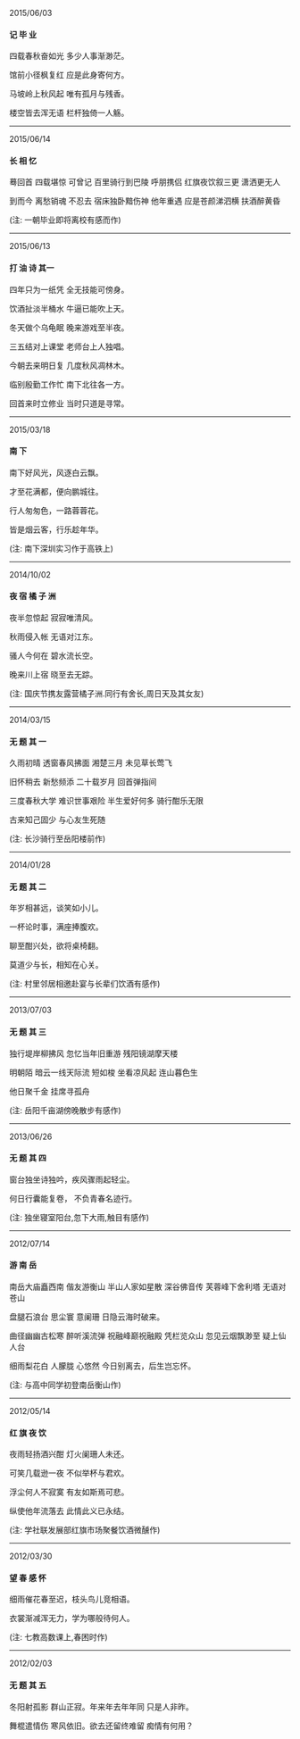 2015/06/03

#### 记   毕   业

四载春秋奋如光   多少人事渐渺茫。

馆前小径枫复红   应是此身寄何方。

马坡岭上秋风起   唯有孤月与残香。

楼空皆去浑无语   栏杆独倚一人觞。

---

2015/06/14

#### 长  相  忆

蓦回首 四载堪惊 可曾记 百里骑行到巴陵 呼朋携侣 红旗夜饮叙三更 潇洒更无人

到而今 离愁销魂 不忍去 宿床独卧黯伤神 他年重遇 应是苍颜涕泗横 扶酒醉黄昏

\(注:  一朝毕业即将离校有感而作\)

---

2015/06/13

#### 打 油 诗 其一

四年只为一纸凭   全无技能可傍身。

饮酒扯淡半桶水  牛逼已能吹上天。

冬天做个乌龟眠   晚来游戏至半夜。

三五结对上课堂  老师台上人独唱。

今朝去来明日复  几度秋风凋林木。

临别殷勤工作忙  南下北往各一方。

回首来时立修业   当时只道是寻常。

---

2015/03/18

#### 南 下

南下好风光，风逐白云飘。

才至花满都，便向鹏城往。

行人匆匆色，一路蓉蓉花。

皆是烟云客，行乐趁年华。

\(注: 南下深圳实习作于高铁上\)

---

2014/10/02

#### 夜 宿 橘 子 洲

夜半忽惊起 寂寂唯清风。

秋雨侵入帐 无语对江东。

骚人今何在 碧水流长空。

晚来川上宿 晓至去无踪。

\(注: 国庆节携友露营橘子洲.同行有舍长,周日天及其女友\)

---

2014/03/15

#### 无 题 其 一

久雨初晴 透窗春风拂面 湘楚三月 未见草长莺飞

旧怀稍去 新愁频添 二十载岁月 回首弹指间

三度春秋大学 难识世事艰险 半生爱好何多 骑行酣乐无限

古来知己固少 与心友生死随

\(注: 长沙骑行至岳阳楼前作\)

---

2014/01/28

#### 无 题 其 二

年岁相甚远，谈笑如小儿。

一杯论时事，满座捧腹欢。

聊至酣兴处，欲将桌椅翻。

莫道少与长，相知在心关。

\(注: 村里邻居相邀赴宴与长辈们饮酒有感作\)

---

2013/07/03

#### 无 题 其 三

独行堤岸柳拂风 忽忆当年旧重游 残阳镜湖摩天楼

明朝陌 暗云一线天际流  短如梭 坐看凉风起 连山暮色生

他日聚千金 挂席寻孤舟

\(注: 岳阳千亩湖傍晚散步有感作\)

---

2013/06/26

#### 无 题 其 四

窗台独坐诗独吟，疾风骤雨起轻尘。

何日行囊能复卷， 不负青春名迹行。

\(注: 独坐寝室阳台,忽下大雨,触目有感作\)

---

2012/07/14

#### 游 南 岳

南岳大庙矗西南 偕友游衡山 半山人家如星散 深谷佛音传 芙蓉峰下舍利塔 无语对苍山

盘腿石浪台 思尘寰 意阑珊 日隐云海时破来。

曲径幽幽古松寒 醉听溪流弹 祝融峰巅祝融殿 凭栏览众山 忽见云烟飘渺至 疑上仙人台

细雨梨花白 人朦胧 心悠然 今日别离去，后生岂忘怀。

\(注: 与高中同学初登南岳衡山作\)

---

2012/05/14

#### 红 旗 夜 饮

夜雨轻扬酒兴酣 灯火阑珊人未还。

可笑几载逊一夜 不似举杯与君欢。

浮尘何人不寂寞 有友如斯焉可悲。

纵使他年流落去 此情此义已永结。

\(注: 学社联发展部红旗市场聚餐饮酒微醺作\)

---

2012/03/30

#### 望 春 感 怀

细雨催花春至迟，枝头鸟儿竞相语。

衣裳渐减浑无力，学为哪般待何人。

\(注: 七教高数课上,春困时作\)

---

2012/02/03

#### 无 题 其 五

冬阳射孤影 群山正寂。年来年去年年同 只是人非昨。

 舞棍遣情伤 寒风依旧。欲去还留终难留 痴情有何用？



